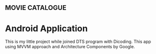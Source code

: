 ## MOVIE CATALOGUE
# Android Application
This is my little project while joined DTS program with Dicoding. This app using MVVM approach and Architecture Components by Google.
